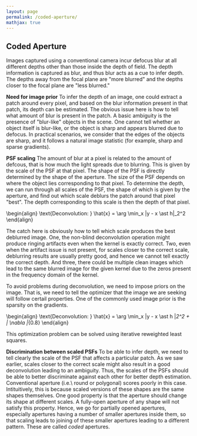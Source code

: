 ```yaml
---
layout: page
permalink: /coded-aperture/
mathjax: true
---
```

## Coded Aperture

Images captured using a conventional camera incur defocus blur at all
different depths other than those inside the depth of field. The depth
information is captured as blur, and thus blur acts as a cue to infer
depth. The depths away from the focal plane are "more blurred" and the
depths closer to the focal plane are "less blurred." 

**Need for image prior**
To infer the depth of an image, one could extract a patch around every
pixel, and based on the blur information present in that patch, its
depth can be estimated. The obvious issue here is how to tell what
amount of blur is present in the patch. A basic ambiguity is the
presence of "blur-like" objects in the scene. One cannot tell whether
an object itself is blur-like, or the object is sharp and appears
blurred due to defocus. In practical scenarios, we consider that the
edges of the objects are sharp, and it follows a natural image
statistic (for example, sharp and sparse gradients). 

**PSF scaling**
The amount of blur at a pixel is related to the amount of defcous,
that is how much the light spreads due to blurring. This is given by
the scale of the PSF at that pixel. The shape of the PSF is directly
determined by the shape of the aperture. The size of the PSF depends
on where the object lies corresponding to that pixel. To determine the
depth, we can run through all scales of the PSF, the shape of which is
given by the aperture, and find out which scale deblurs the patch
around that pixel "best". The depth corresponding to this scale is
then the depth of that pixel.

\\begin{align}
\text{Deconvolution: } \hat{x} = \arg \min_x \|y - x \ast h\|_2^2 
\\end{align}

The catch here is obviously how to tell which scale produces the best
deblurred image. One, the non-blind deconvolution operation might produce
ringing artifacts even when the kernel is exactly correct. Two, even when
the artifact issue is not present, for scales closer to the correct
scale, deblurring results are usually pretty good, and hence we cannot
tell exactly the correct depth. And three, there could be multiple
clean images which lead to the same blurred image for the given kernel
due to the zeros present in the frequency domain of the kernel.

To avoid problems during deconvolution, we need to impose priors on
the image. That is, we need to tell the optimizer that the image we
are seeking will follow certail properties. One of the commonly used
image prior is the sparsity on the gradients. 

\\begin{align}
\text{Deconvolution: } \hat{x} = \arg \min_x \|y - x \ast h \|_2^2 +
\| \nabla \|_{0.8}
\\end{align}

This optimization problem can be solved using iterative reweighted
least squares.

**Discrimination between scaled PSFs**
To be able to infer depth, we need to tell clearly the scale of the
PSF that affects a particular patch. As we saw earlier, scales closer
to the correct scale might also result in a good deconvolution leading
to an ambiguity. Thus, the scales of the PSFs should be able to better
discriminate against each other for better depth
estimation. Conventional aperture (i.e.\ round or polygonal) scores
poorly in this case. Intituitively, this is because scaled versions of
these shapes are the same shapes themselves. One good property is that
the aperture should change its shape at different scales. A fully-open
aperture of any shape will not satisfy this property. Hence, we go for
partially opened apertures, especially apertures having a number of
smaller apertures inside them, so that scaling leads to joining of
these smaller apertures leading to a different pattern. These are
called *coded* apertures.